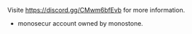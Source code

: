 Visite https://discord.gg/CMwm6bfEvb for more information.

- monosecur account owned by monostone.

